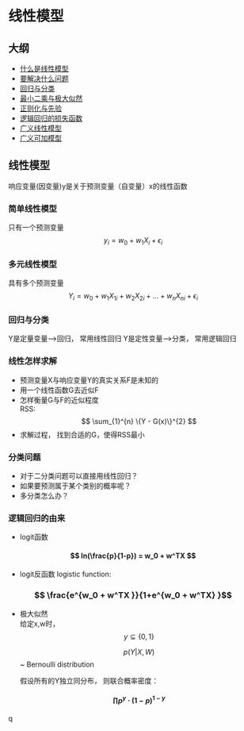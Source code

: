 # 线性模型
## 大纲
- [什么是线性模型](#linear_model)
- [要解决什么问题](#target)
- [回归与分类](#rgr_cls)
- [最小二乘与极大似然](#ols_mle)
- [正则化与先验](#rgl_pri)
- [逻辑回归的损失函数](#lr_loss)
- [广义线性模型](#glm)
- [广义可加模型](#gam)

## 线性模型<span id="linear_model"></span>
响应变量(因变量)y是关于预测变量（自变量）x的线性函数
### 简单线性模型
只有一个预测变量
$$ y_i = w_0 + w_1X_i + \epsilon_i $$
### 多元线性模型
具有多个预测变量
$$ Y_i = w_0 + w_1X_{1i}+w_2X_{2i}+...+w_nX_{ni} + \epsilon_i  $$

### 回归与分类
Y是定量变量-->回归， 常用线性回归
Y是定性变量-->分类， 常用逻辑回归
### 线性怎样求解
- 预测变量X与响应变量Y的真实关系F是未知的
- 用一个线性函数G去近似F
- 怎样衡量G与F的近似程度   
  RSS: $$ \sum_{1}^{n} \{Y - G(x)\}^{2} $$
- 求解过程， 找到合适的G，使得RSS最小
### 分类问题
- 对于二分类问题可以直接用线性回归？
- 如果要预测属于某个类别的概率呢？
- 多分类怎么办？
### 逻辑回归的由来
- logit函数  
 ####  $$ ln(\frac{p}{1-p}) = w_0 + w^TX $$
- logit反函数 logistic function:
 ###  $$ \frac{e^{w_0 + w^TX }}{1+e^{w_0 + w^TX} }$$
- 极大似然  
  给定x,w时，$$ y \subseteq{\{0,1\}} $$  
      
  $$p(Y|X,W)$$ ~ Bernoulli distribution
  
  假设所有的Y独立同分布， 则联合概率密度：
  #### $$\prod p^y \cdot (1-p)^{1 - y}$$
  
  


 q